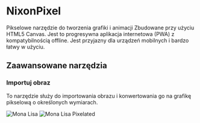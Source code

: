# NixonPixel
Pikselowe narzędzie do tworzenia grafiki i animacji Zbudowane przy użyciu HTML5 Canvas. 
Jest to progresywna aplikacja internetowa (PWA) z kompatybilnością offline. 
Jest przyjazny dla urządzeń mobilnych i bardzo łatwy w użyciu.



## Zaawansowane narzędzia

### Importuj obraz

To narzędzie służy do importowania obrazu i konwertowania go na grafikę pikselową o określonych wymiarach.

![Mona Lisa](https://user-images.githubusercontent.com/17960677/96027216-2df62280-0e75-11eb-880d-c1eed2a21fd6.png)
![Mona Lisa Pixelated](https://user-images.githubusercontent.com/17960677/96027394-71509100-0e75-11eb-8260-c1ed426805bc.png)
